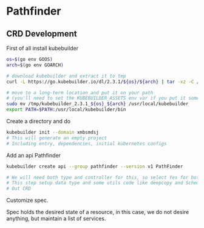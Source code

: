# Pathfinder

## CRD Development


First of all install kubebuilder 

```bash
os=$(go env GOOS)
arch=$(go env GOARCH)

# download kubebuilder and extract it to tmp
curl -L https://go.kubebuilder.io/dl/2.3.1/${os}/${arch} | tar -xz -C /tmp/

# move to a long-term location and put it on your path
# (you'll need to set the KUBEBUILDER_ASSETS env var if you put it somewhere else)
sudo mv /tmp/kubebuilder_2.3.1_${os}_${arch} /usr/local/kubebuilder
export PATH=$PATH:/usr/local/kubebuilder/bin
```

Create a directory and do 

```bash
kubebuilder init --domain xmbsmdsj
# This will generate an empty project
# Including entry, dependencies, initial kubernetes configs
```

Add an api Pathfinder
```bash
kubebuilder create api --group pathfinder --version v1 PathFinder

# We will need both type and controller for this, so select Yes for both
# This step setup data type and some utils code like deepcopy and Scheme registration for 
# Out CRD
```


Customize spec.

Spec holds the desired state of a resource, in this case, we do not desire anything, but maintain a list of services.